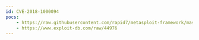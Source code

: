 ```yaml
---
id: CVE-2018-1000094
pocs:
    - https://raw.githubusercontent.com/rapid7/metasploit-framework/master/modules/exploits/multi/http/cmsms_upload_rename_rce.rb
    - https://www.exploit-db.com/raw/44976
---
```

